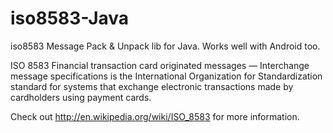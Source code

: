 iso8583-Java
============

iso8583 Message Pack &amp; Unpack lib for Java. Works well with Android too.

ISO 8583 Financial transaction card originated messages — Interchange message specifications is the International Organization for Standardization standard for systems that exchange electronic transactions made by cardholders using payment cards.

Check out http://en.wikipedia.org/wiki/ISO_8583 for more information.